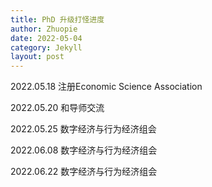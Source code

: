 ```yaml
---
title: PhD 升级打怪进度
author: Zhuopie
date: 2022-05-04
category: Jekyll
layout: post
---
```


2022.05.18 注册Economic Science Association

2022.05.20 和导师交流

2022.05.25 数字经济与行为经济组会

2022.06.08 数字经济与行为经济组会

2022.06.22 数字经济与行为经济组会
